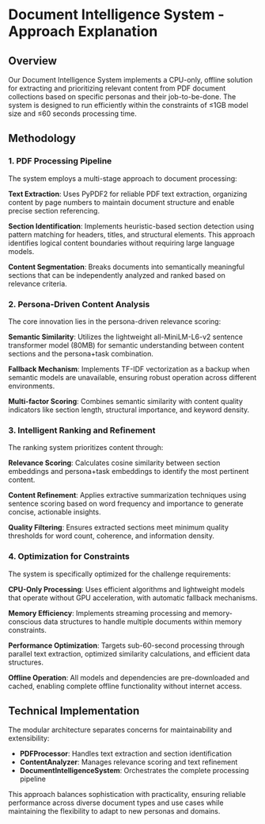 # Document Intelligence System - Approach Explanation

## Overview

Our Document Intelligence System implements a CPU-only, offline solution for extracting and prioritizing relevant content from PDF document collections based on specific personas and their job-to-be-done. The system is designed to run efficiently within the constraints of ≤1GB model size and ≤60 seconds processing time.

## Methodology

### 1. PDF Processing Pipeline

The system employs a multi-stage approach to document processing:

**Text Extraction**: Uses PyPDF2 for reliable PDF text extraction, organizing content by page numbers to maintain document structure and enable precise section referencing.

**Section Identification**: Implements heuristic-based section detection using pattern matching for headers, titles, and structural elements. This approach identifies logical content boundaries without requiring large language models.

**Content Segmentation**: Breaks documents into semantically meaningful sections that can be independently analyzed and ranked based on relevance criteria.

### 2. Persona-Driven Content Analysis

The core innovation lies in the persona-driven relevance scoring:

**Semantic Similarity**: Utilizes the lightweight all-MiniLM-L6-v2 sentence transformer model (80MB) for semantic understanding between content sections and the persona+task combination.

**Fallback Mechanism**: Implements TF-IDF vectorization as a backup when semantic models are unavailable, ensuring robust operation across different environments.

**Multi-factor Scoring**: Combines semantic similarity with content quality indicators like section length, structural importance, and keyword density.

### 3. Intelligent Ranking and Refinement

The ranking system prioritizes content through:

**Relevance Scoring**: Calculates cosine similarity between section embeddings and persona+task embeddings to identify the most pertinent content.

**Content Refinement**: Applies extractive summarization techniques using sentence scoring based on word frequency and importance to generate concise, actionable insights.

**Quality Filtering**: Ensures extracted sections meet minimum quality thresholds for word count, coherence, and information density.

### 4. Optimization for Constraints

The system is specifically optimized for the challenge requirements:

**CPU-Only Processing**: Uses efficient algorithms and lightweight models that operate without GPU acceleration, with automatic fallback mechanisms.

**Memory Efficiency**: Implements streaming processing and memory-conscious data structures to handle multiple documents within memory constraints.

**Performance Optimization**: Targets sub-60-second processing through parallel text extraction, optimized similarity calculations, and efficient data structures.

**Offline Operation**: All models and dependencies are pre-downloaded and cached, enabling complete offline functionality without internet access.

## Technical Implementation

The modular architecture separates concerns for maintainability and extensibility:

- **PDFProcessor**: Handles text extraction and section identification
- **ContentAnalyzer**: Manages relevance scoring and text refinement  
- **DocumentIntelligenceSystem**: Orchestrates the complete processing pipeline

This approach balances sophistication with practicality, ensuring reliable performance across diverse document types and use cases while maintaining the flexibility to adapt to new personas and domains.